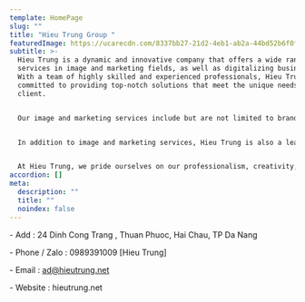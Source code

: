 ```yaml
---
template: HomePage
slug: ""
title: "Hieu Trung Group "
featuredImage: https://ucarecdn.com/8337bb27-21d2-4eb1-ab2a-44bd52b6f0f7/
subtitle: >-
  Hieu Trung is a dynamic and innovative company that offers a wide range of
  services in image and marketing fields, as well as digitalizing businesses.
  With a team of highly skilled and experienced professionals, Hieu Trung is
  committed to providing top-notch solutions that meet the unique needs of each
  client.


  Our image and marketing services include but are not limited to branding, graphic design, photography, videography, social media management, and content creation. We work closely with our clients to ensure that their brand message is effectively communicated to their target audience, helping them to stand out in a crowded market.


  In addition to image and marketing services, Hieu Trung is also a leader in digitalizing businesses. We help businesses of all sizes to adapt to the digital age by developing custom software solutions, creating e-commerce platforms, and optimizing websites for search engines. Our digitalization services enable businesses to streamline their operations, improve their customer experience, and increase their revenue.


  At Hieu Trung, we pride ourselves on our professionalism, creativity, and commitment to excellence. We strive to exceed our clients' expectations, delivering results that help them to achieve their business goals. Contact us today to learn more about how Hieu Trung can help your business succeed.
accordion: []
meta:
  description: ""
  title: ""
  noindex: false
---
```

\- Add : 24 Dinh Cong Trang , Thuan Phuoc, Hai Chau, TP Da Nang

\- Phone / Zalo : 0989391009 \[Hieu Trung]

\- Email : ad@hieutrung.net

\- Website : hieutrung.net